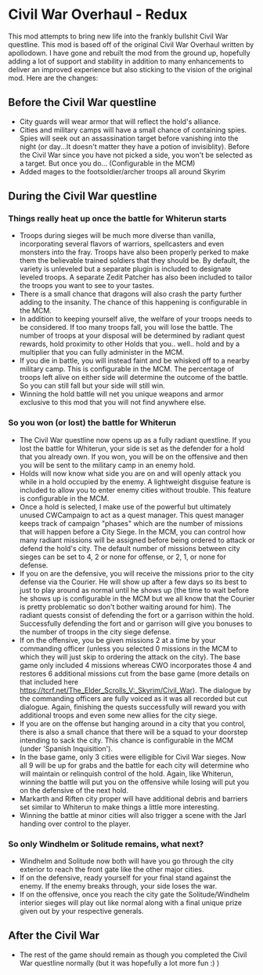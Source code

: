 # Civil War Overhaul - Redux
This mod attempts to bring new life into the frankly bullshit Civil War questline. This mod is based off of the original Civil War Overhaul written by apollodown. I have gone and rebuilt the mod from the ground up, hopefully adding a lot of support and stability in addition to many enhancements to deliver an improved experience but also sticking to the vision of the original mod. Here are the changes:

## Before the Civil War questline
* City guards will wear armor that will reflect the hold's alliance.
* Cities and military camps will have a small chance of containing spies. Spies will seek out an assassination target before vanishing into the night (or day...It doesn't matter they have a potion of invisiblity). Before the Civil War since you have not picked a side, you won't be selected as a target. But once you do... (Configurable in the MCM)
* Added mages to the footsoldier/archer troops all around Skyrim

## During the Civil War questline
### Things really heat up once the battle for Whiterun starts
* Troops during sieges will be much more diverse than vanilla, incorporating several flavors of warriors, spellcasters and even monsters into the fray. Troops have also been properly perked to make them the believable trained soldiers that they should be. By default, the variety is unleveled but a separate plugin is included to designate leveled troops. A separate Zedit Patcher has also been included to tailor the troops you want to see to your tastes.
* There is a small chance that dragons will also crash the party further adding to the insanity. The chance of this happening is configurable in the MCM.
* In addition to keeping yourself alive, the welfare of your troops needs to be considered. If too many troops fall, you will lose the battle. The number of troops at your disposal will be determined by radiant quest rewards, hold proximity to other Holds that you.. well.. hold and by a multiplier that you can fully administer in the MCM.
* If you die in battle, you will instead faint and be whisked off to a nearby military camp. This is configurable in the MCM. The percentage of troops left alive on either side will determine the outcome of the battle. So you can still fall but your side will still win.
* Winning the hold battle will net you unique weapons and armor exclusive to this mod that you will not find anywhere else.
### So you won (or lost) the battle for Whiterun
* The Civil War questline now opens up as a fully radiant questline. If you lost the battle for Whiterun, your side is set as the defender for a hold that you already own. If you won, you will be on the offensive and then you will be sent to the military camp in an enemy hold.
* Holds will now know what side you are on and will openly attack you while in a hold occupied by the enemy. A lightweight disguise feature is included to allow you to enter enemy cities without trouble. This feature is configurable in the MCM.
* Once a hold is selected, I make use of the powerful but ultimately unused CWCampaign to act as a quest manager. This quest manager keeps track of campaign "phases" which are the number of missions that will happen before a City Siege. In the MCM, you can control how many radiant missions will be assigned before being ordered to attack or defend the hold's city. The default number of missions between city sieges can be set to 4, 2 or none for offense, or 2, 1, or none for defense.
* If you on are the defensive, you will receive the missions prior to the city defense via the Courier. He will show up after a few days so its best to just to play around as normal until he shows up (the time to wait before he shows up is configurable in the MCM but we all know that the Courier is pretty problematic so don't bother waiting around for him). The radiant quests consist of defending the fort or a garrison within the hold. Successfully defending the fort and or garrison will give you bonuses to the number of troops in the city siege defense.
* If on the offensive, you be given missions 2 at a time by your commanding officer (unless you selected 0 missions in the MCM to which they will just skip to ordering the attack on the city). The base game only included 4 missions whereas CWO incorporates those 4 and restores 6 additional missions cut from the base game (more details on that included here https://tcrf.net/The_Elder_Scrolls_V:_Skyrim/Civil_War). The dialogue by the commanding officers are fully voiced as it was all recorded but cut dialogue. Again, finishing the quests successfully will reward you with additional troops and even some new allies for the city siege.
* If you are on the offense but hanging around in a city that you control, there is also a small chance that there will be a squad to your doorstep intending to sack the city. This chance is configurable in the MCM (under 'Spanish Inquisition').
* In the base game, only 3 cities were elligible for Civil War sieges. Now all 9 will be up for grabs and the battle for each city will determine who will  maintain or relinquish control of the hold. Again, like Whiterun, winning the battle will put you on the offensive while losing will put you on the defensive of the next hold. 
* Markarth and Riften city proper will have additional debris and barriers set similar to Whiterun to make things a little more interesting.
* Winning the battle at minor cities will also trigger a scene with the Jarl handing over control to the player.
### So only Windhelm or Solitude remains, what next?
* Windhelm and Solitude now both will have you go through the city exterior to reach the front gate like the other major cities.
* If on the defensive, ready yourself for your final stand against the enemy. If the enemy breaks through, your side loses the war.
* If on the offensive, once you reach the city gate the Solitude/Windhelm interior sieges will play out like normal along with a final unique prize given out by your respective generals.

## After the Civil War
* The rest of the game should remain as though you completed the Civil War questline normally (but it was hopefully a lot more fun :) )
